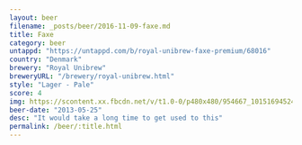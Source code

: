 ```yaml
---
layout: beer
filename: _posts/beer/2016-11-09-faxe.md
title: Faxe
category: beer
untappd: "https://untappd.com/b/royal-unibrew-faxe-premium/68016"
country: "Denmark"
brewery: "Royal Unibrew"
breweryURL: "/brewery/royal-unibrew.html"
style: "Lager - Pale"
score: 4
img: https://scontent.xx.fbcdn.net/v/t1.0-0/p480x480/954667_10151694524273745_524236800_n.jpg?oh=070099ed24067a230f9f348e9da44a04&oe=5B266A35
beer-date: "2013-05-25"
desc: "It would take a long time to get used to this"
permalink: /beer/:title.html
---
```

